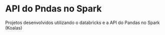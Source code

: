 # API do Pndas no Spark
Projetos desenvolvidos utilizando o databricks e a API do Pandas no Spark (Koalas)
